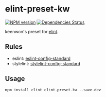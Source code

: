# elint-preset-kw

[![NPM version][npm-image]][npm-url]
[![Dependencies Status][dependencies-image]][dependencies-url]

keenwon's preset for [elint](https://github.com/keenwon/elint).

## Rules

- eslint: [eslint-config-standard](https://github.com/standard/eslint-config-standard)
- stylelint: [stylelint-config-standard](https://github.com/stylelint/stylelint-config-standard)

## Usage

```shell
npm install elint elint-preset-kw --save-dev
```

[npm-image]: https://badge.fury.io/js/elint-preset-kw.svg
[npm-url]: https://www.npmjs.com/package/elint-preset-kw
[dependencies-image]: https://david-dm.org/keenwon/elint-preset-kw.svg
[dependencies-url]: https://david-dm.org/keenwon/elint-preset-kw
